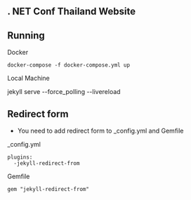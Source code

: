 ## . NET Conf Thailand Website

## Running

Docker

`docker-compose -f docker-compose.yml up`

Local Machine

jekyll serve --force_polling --livereload

## Redirect form

-   You need to add redirect form to \_config.yml and Gemfile

\_config.yml

```
plugins:
  -jekyll-redirect-from
```

Gemfile

```
gem "jekyll-redirect-from"
```
